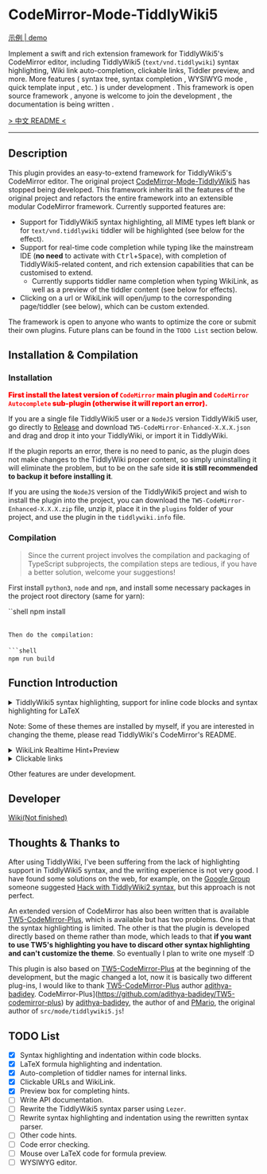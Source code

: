# CodeMirror-Mode-TiddlyWiki5

[示例 | demo](https://gk0wk.github.io/TW5-CodeMirror-Enhanced/)

Implement a swift and rich extension framework for TiddlyWiki5's CodeMirror editor, including TiddlyWiki5 (`text/vnd.tiddlywiki`) syntax highlighting, Wiki link auto-completion, clickable links, Tiddler preview, and more. More features ( syntax tree, syntax completion , WYSIWYG mode , quick template input , etc. ) is under development . This framework is open source framework , anyone is welcome to join the development , the documentation is being written .

[> 中文 README <](https://github.com/Gk0Wk/TW5-CodeMirror-Enhanced/blob/main/README.md)

---

## Description

This plugin provides an easy-to-extend framework for TiddlyWiki5's CodeMirror editor. The original project [CodeMirror-Mode-TiddlyWiki5](https://github.com/Gk0Wk/CodeMirror-Mode-TiddlyWiki5) has stopped being developed. This framework inherits all the features of the original project and refactors the entire framework into an extensible modular CodeMirror framework. Currently supported features are:

- Support for TiddlyWiki5 syntax highlighting, all MIME types left blank or for `text/vnd.tiddlywiki` tiddler will be highlighted (see below for the effect).
- Support for real-time code completion while typing like the mainstream IDE (**no need** to activate with <kbd>Ctrl</kbd>+<kbd>Space</kbd>), with completion of TiddlyWiki5-related content, and rich extension capabilities that can be customised to extend.
  - Currently supports tiddler name completion when typing WikiLink, as well as a preview of the tiddler content (see below for effects).
- Clicking on a url or WikiLink will open/jump to the corresponding page/tiddler (see below), which can be custom extended.

The framework is open to anyone who wants to optimize the core or submit their own plugins. Future plans can be found in the `TODO List` section below.

## Installation & Compilation

### Installation

<span style="color: red; font-weight: 900;">First install the latest version of `CodeMirror` main plugin and `CodeMirror Autocomplete` sub-plugin (otherwise it will report an error).</span>

If you are a single file TiddlyWiki5 user or a `NodeJS` version TiddlyWiki5 user, go directly to [Release](https://github.com/Gk0Wk/CodeMirror-Mode-TiddlyWiki5/releases) and download `TW5-CodeMirror-Enhanced-X.X.X.json` and drag and drop it into your TiddlyWiki, or import it in TiddlyWiki.

If the plugin reports an error, there is no need to panic, as the plugin does not make changes to the TiddlyWiki proper content, so simply uninstalling it will eliminate the problem, but to be on the safe side **it is still recommended to backup it before installing it**.

If you are using the `NodeJS` version of the TiddlyWiki5 project and wish to install the plugin into the project, you can download the `TW5-CodeMirror-Enhanced-X.X.X.zip` file, unzip it, place it in the `plugins` folder of your project, and use the plugin in the `tiddlywiki.info` file.

### Compilation

> Since the current project involves the compilation and packaging of TypeScript subprojects, the compilation steps are tedious, if you have a better solution, welcome your suggestions!

First install `python3`, `node` and `npm`, and install some necessary packages in the project root directory (same for yarn):

``shell
npm install
```

Then do the compilation:

```shell
npm run build
```

## Function Introduction

<details>
<summary>TiddlyWiki5 syntax highlighting, support for inline code blocks and syntax highlighting for LaTeX</summary>

Default:
![default](media/mode-default.jpg)

Ayu-Dark:
![ayu-dark](media/mode-ayu-dark.jpg)

TiddlyWiki:
![tiddlywiki](media/mode-tiddlywiki.jpg)

</details>

Note: Some of these themes are installed by myself, if you are interested in changing the theme, please read TiddlyWiki's CodeMirror's README.

<details>
<summary>WikiLink Realtime Hint+Preview</summary>

![wikilink-hint](media/wikilink-hint.gif)

With hint-preview opened：

![hint-preview](media/hint-preview.jpg)

</details>

<details>
<summary>Clickable links</summary>

![wikilink-hint](media/clickable-link.gif)

- For macOS users，<kbd>cmd</kbd> + <kbd>LeftClick</kbd> to open tiddler or external url.
- For other users，<kbd>ctrl</kbd> + <kbd>LeftClick</kbd> to open tiddler or external url.

</details>

Other features are under development.

## Developer

[Wiki(Not finished)](https://github.com/Gk0Wk/TW5-CodeMirror-Enhanced/wiki)

## Thoughts & Thanks to

After using TiddlyWiki, I've been suffering from the lack of highlighting support in TiddlyWiki5 syntax, and the writing experience is not very good. I have found some solutions on the web, for example, on the [Google Group](https://groups.google.com/g/tiddlywiki/c/c3y-PycRP4M) someone suggested [Hack with TiddlyWiki2 syntax](https://www.gitmemory.com/issue/Jermolene/TiddlyWiki5/3685/770313436), but this approach is not perfect.

An extended version of CodeMirror has also been written that is available [TW5-CodeMirror-Plus](https://github.com/adithya-badidey/TW5-codemirror-plus), which is available but has two problems. One is that the syntax highlighting is limited. The other is that the plugin is developed directly based on theme rather than mode, which leads to that **if you want to use TW5's highlighting you have to discard other syntax highlighting and can't customize the theme**. So eventually I plan to write one myself :D

This plugin is also based on [TW5-CodeMirror-Plus](https://github.com/adithya-badidey/TW5-codemirror-plus) at the beginning of the development, but the magic changed a lot, now it is basically two different plug-ins, I would like to thank [TW5-CodeMirror-Plus](https://github.com/adithya-badidey/TW5-codemirror-plus) author [adithya-badidey](https://github.com/adithya-badidey/TW5-codemirror-plus). CodeMirror-Plus](https://github.com/adithya-badidey/TW5-codemirror-plus) by [adithya-badidey](https://github.com/adithya-badidey), the author of and [PMario](https://github.com/pmario), the original author of `src/mode/tiddlywiki5.js`!

## TODO List

- [x] Syntax highlighting and indentation within code blocks.
- [x] LaTeX formula highlighting and indentation.
- [x] Auto-completion of tiddler names for internal links.
- [x] Clickable URLs and WikiLink.
- [x] Preview box for completing hints.
- [ ] Write API documentation.
- [ ] Rewrite the TiddlyWiki5 syntax parser using `Lezer`.
- [ ] Rewrite syntax highlighting and indentation using the rewritten syntax parser.
- [ ] Other code hints.
- [ ] Code error checking.
- [ ] Mouse over LaTeX code for formula preview.
- [ ] WYSIWYG editor.
